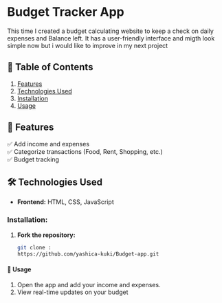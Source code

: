 # Budget Tracker App
This time I created a budget calculating website to keep a check on daily expenses and Balance left. It has a user-friendly interface and migth look simple now but i would like to improve in my next project 

## 📌 Table of Contents  
1. [Features](#features)  
2. [Technologies Used](#technologies-used)  
3. [Installation](#installation)  
4. [Usage](#usage)   

## 🚀 Features  
✅ Add income and expenses  
✅ Categorize transactions (Food, Rent, Shopping, etc.)   
✅ Budget tracking  

## 🛠 Technologies Used  
- **Frontend:** HTML, CSS, JavaScript

### Installation:  

1. **Fork the repository:**  
   ```bash
   git clone :
   https://github.com/yashica-kuki/Budget-app.git

#### 🎯 Usage
1. Open the app and add your income and expenses.
2. View real-time updates on your budget
